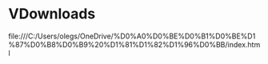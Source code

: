 # VDownloads
file:///C:/Users/olegs/OneDrive/%D0%A0%D0%BE%D0%B1%D0%BE%D1%87%D0%B8%D0%B9%20%D1%81%D1%82%D1%96%D0%BB/index.html
